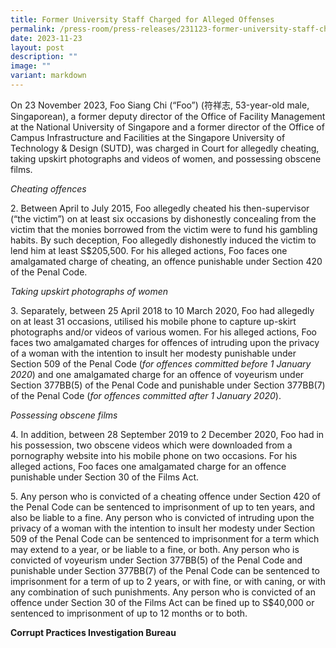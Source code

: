 ```yaml
---
title: Former University Staff Charged for Alleged Offenses
permalink: /press-room/press-releases/231123-former-university-staff-charged-for-alleged-offenses/
date: 2023-11-23
layout: post
description: ""
image: ""
variant: markdown
---
```

On 23 November 2023, Foo Siang Chi (“Foo”) (符祥志, 53-year-old male, Singaporean), a former deputy director of the Office of Facility Management at the National University of Singapore and a former director of the Office of Campus Infrastructure and Facilities at the Singapore University of Technology & Design (SUTD), was charged in Court for allegedly cheating, taking upskirt photographs and videos of women, and possessing obscene films.

_Cheating offences_

2\. Between April to July 2015, Foo allegedly cheated his then-supervisor (“the victim”) on at least six occasions by dishonestly concealing from the victim that the monies borrowed from the victim were to fund his gambling habits. By such deception, Foo allegedly dishonestly induced the victim to lend him at least S$205,500. For his alleged actions, Foo faces one amalgamated charge of cheating, an offence punishable under Section 420 of the Penal Code.

_Taking upskirt photographs of women_

3\. Separately, between 25 April 2018 to 10 March 2020, Foo had allegedly on at least 31 occasions, utilised his mobile phone to capture up-skirt photographs and/or videos of various women. For his alleged actions, Foo faces two amalgamated charges for offences of intruding upon the privacy of a woman with the intention to insult her modesty punishable under Section 509 of the Penal Code (_for offences committed before 1 January 2020_) and one amalgamated charge for an offence of voyeurism under Section 377BB(5) of the Penal Code and punishable under Section 377BB(7) of the Penal Code (_for offences committed after 1 January 2020_).

_Possessing obscene films_

4\. In addition, between 28 September 2019 to 2 December 2020, Foo had in his possession, two obscene videos which were downloaded from a pornography website into his mobile phone on two occasions. For his alleged actions, Foo faces one amalgamated charge for an offence punishable under Section 30 of the Films Act.

5\. Any person who is convicted of a cheating offence under Section 420 of the Penal Code can be sentenced to imprisonment of up to ten years, and also be liable to a fine. Any person who is convicted of intruding upon the privacy of a woman with the intention to insult her modesty under Section 509 of the Penal Code can be sentenced to imprisonment for a term which may extend to a year, or be liable to a fine, or both. Any person who is convicted of voyeurism under Section 377BB(5) of the Penal Code and punishable under Section 377BB(7) of the Penal Code can be sentenced to imprisonment for a term of up to 2 years, or with fine, or with caning, or with any combination of such punishments. Any person who is convicted of an offence under Section 30 of the Films Act can be fined up to S$40,000 or sentenced to imprisonment of up to 12 months or to both.

**Corrupt Practices Investigation Bureau**